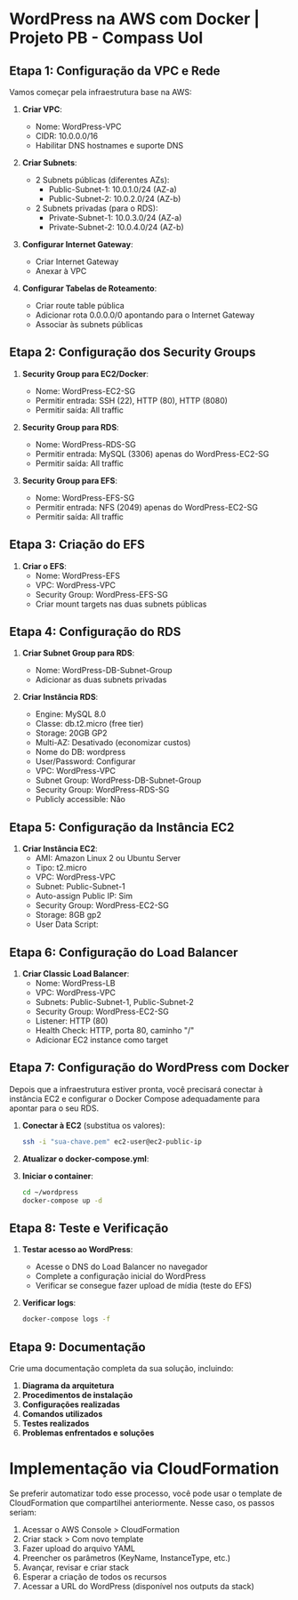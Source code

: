 # WordPress na AWS com Docker | Projeto PB - Compass Uol

## Etapa 1: Configuração da VPC e Rede

Vamos começar pela infraestrutura base na AWS:

1. **Criar VPC**:
   - Nome: WordPress-VPC
   - CIDR: 10.0.0.0/16
   - Habilitar DNS hostnames e suporte DNS

2. **Criar Subnets**:
   - 2 Subnets públicas (diferentes AZs):
     - Public-Subnet-1: 10.0.1.0/24 (AZ-a)
     - Public-Subnet-2: 10.0.2.0/24 (AZ-b)
   - 2 Subnets privadas (para o RDS):
     - Private-Subnet-1: 10.0.3.0/24 (AZ-a)
     - Private-Subnet-2: 10.0.4.0/24 (AZ-b)

3. **Configurar Internet Gateway**:
   - Criar Internet Gateway
   - Anexar à VPC

4. **Configurar Tabelas de Roteamento**:
   - Criar route table pública
   - Adicionar rota 0.0.0.0/0 apontando para o Internet Gateway
   - Associar às subnets públicas

## Etapa 2: Configuração dos Security Groups

1. **Security Group para EC2/Docker**:
   - Nome: WordPress-EC2-SG
   - Permitir entrada: SSH (22), HTTP (80), HTTP (8080)
   - Permitir saída: All traffic

2. **Security Group para RDS**:
   - Nome: WordPress-RDS-SG
   - Permitir entrada: MySQL (3306) apenas do WordPress-EC2-SG
   - Permitir saída: All traffic

3. **Security Group para EFS**:
   - Nome: WordPress-EFS-SG
   - Permitir entrada: NFS (2049) apenas do WordPress-EC2-SG
   - Permitir saída: All traffic

## Etapa 3: Criação do EFS

1. **Criar o EFS**:
   - Nome: WordPress-EFS
   - VPC: WordPress-VPC
   - Security Group: WordPress-EFS-SG
   - Criar mount targets nas duas subnets públicas

## Etapa 4: Configuração do RDS

1. **Criar Subnet Group para RDS**:
   - Nome: WordPress-DB-Subnet-Group
   - Adicionar as duas subnets privadas

2. **Criar Instância RDS**:
   - Engine: MySQL 8.0
   - Classe: db.t2.micro (free tier)
   - Storage: 20GB GP2
   - Multi-AZ: Desativado (economizar custos)
   - Nome do DB: wordpress
   - User/Password: Configurar
   - VPC: WordPress-VPC
   - Subnet Group: WordPress-DB-Subnet-Group
   - Security Group: WordPress-RDS-SG
   - Publicly accessible: Não

## Etapa 5: Configuração da Instância EC2

1. **Criar Instância EC2**:
   - AMI: Amazon Linux 2 ou Ubuntu Server
   - Tipo: t2.micro
   - VPC: WordPress-VPC
   - Subnet: Public-Subnet-1
   - Auto-assign Public IP: Sim
   - Security Group: WordPress-EC2-SG
   - Storage: 8GB gp2
   - User Data Script:

## Etapa 6: Configuração do Load Balancer

1. **Criar Classic Load Balancer**:
   - Nome: WordPress-LB
   - VPC: WordPress-VPC
   - Subnets: Public-Subnet-1, Public-Subnet-2
   - Security Group: WordPress-EC2-SG
   - Listener: HTTP (80)
   - Health Check: HTTP, porta 80, caminho "/"
   - Adicionar EC2 instance como target

## Etapa 7: Configuração do WordPress com Docker

Depois que a infraestrutura estiver pronta, você precisará conectar à instância EC2 e configurar o Docker Compose adequadamente para apontar para o seu RDS.

1. **Conectar à EC2** (substitua os valores):
   ```bash
   ssh -i "sua-chave.pem" ec2-user@ec2-public-ip
   ```

2. **Atualizar o docker-compose.yml**:

3. **Iniciar o container**:
   ```bash
   cd ~/wordpress
   docker-compose up -d
   ```

## Etapa 8: Teste e Verificação

1. **Testar acesso ao WordPress**:
   - Acesse o DNS do Load Balancer no navegador
   - Complete a configuração inicial do WordPress
   - Verificar se consegue fazer upload de mídia (teste do EFS)

2. **Verificar logs**:
   ```bash
   docker-compose logs -f
   ```

## Etapa 9: Documentação

Crie uma documentação completa da sua solução, incluindo:

1. **Diagrama da arquitetura**
2. **Procedimentos de instalação**
3. **Configurações realizadas**
4. **Comandos utilizados**
5. **Testes realizados**
6. **Problemas enfrentados e soluções**

# Implementação via CloudFormation

Se preferir automatizar todo esse processo, você pode usar o template de CloudFormation que compartilhei anteriormente. Nesse caso, os passos seriam:

1. Acessar o AWS Console > CloudFormation
2. Criar stack > Com novo template
3. Fazer upload do arquivo YAML
4. Preencher os parâmetros (KeyName, InstanceType, etc.)
5. Avançar, revisar e criar stack
6. Esperar a criação de todos os recursos
7. Acessar a URL do WordPress (disponível nos outputs da stack)

